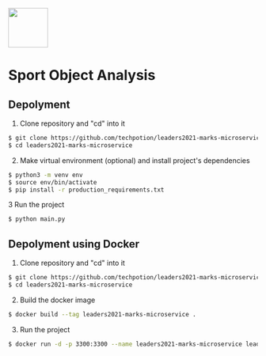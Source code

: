 <img src="https://leaders2021.innoagency.ru/static/img/general/logo.svg"
  style="height: 80px;">

# Sport Object Analysis

## Depolyment
1. Clone repository and "cd" into it
```bash
$ git clone https://github.com/techpotion/leaders2021-marks-microservice.git
$ cd leaders2021-marks-microservice
```

2. Make virtual environment (optional) and install project's dependencies
```bash
$ python3 -m venv env
$ source env/bin/activate
$ pip install -r production_requirements.txt
```

3 Run the project
```bash
$ python main.py
```

## Depolyment using Docker
1. Clone repository and "cd" into it
```bash
$ git clone https://github.com/techpotion/leaders2021-marks-microservice.git
$ cd leaders2021-marks-microservice
```

2. Build the docker image
```bash
$ docker build --tag leaders2021-marks-microservice .
```

3. Run the project
```bash
$ docker run -d -p 3300:3300 --name leaders2021-marks-microservice leaders2021-marks-microservice
```
